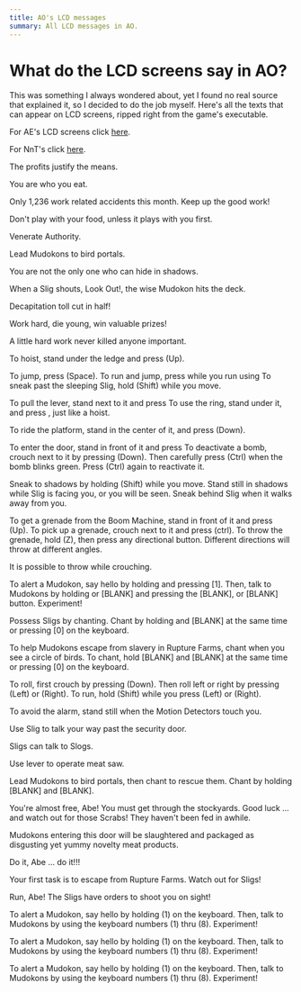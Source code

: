 ```yaml
---
title: AO's LCD messages
summary: All LCD messages in AO.
---
```


<link rel="stylesheet" href="screen.css">

# What do the LCD screens say in AO?

This was something I always wondered about, yet I found no real source
that explained it, so I decided to do the job myself. Here's all the texts
that can appear on LCD screens, ripped right from the game's
executable.

For AE's LCD screens click [here](/lcd_ae.html).

For NnT's click [here](/lcd_nnt.html).

<p class="lcd red">The profits justify the means.</p>
<p class="lcd red">You are who you eat.</p>
<p class="lcd red">Only 1,236 work related accidents this month. Keep up the good work!</p>
<p class="lcd red">Don't play with your food, unless it plays with you first.</p>
<p class="lcd red">Venerate Authority.</p>
<p class="lcd">Lead Mudokons to bird portals.</p>
<p class="lcd">You are not the only one who can hide in shadows.</p>
<p class="lcd">When a Slig shouts, Look Out!, the wise Mudokon hits the deck.</p>
<p class="lcd red">Decapitation toll cut in half!</p>
<p class="lcd red">Work hard, die young, win valuable prizes!</p>
<p class="lcd red">A little hard work never killed anyone important.</p>
<p class="lcd">To hoist, stand under the ledge and press (Up).</p>
<p class="lcd">To jump, press (Space). To run and jump, press while you run using To sneak past the sleeping Slig, hold (Shift) while you move.</p>
<p class="lcd">To pull the lever, stand next to it and press To use the ring, stand under it, and press , just like a hoist.</p>
<p class="lcd">To ride the platform, stand in the center of it, and press (Down).</p>
<p class="lcd">To enter the door, stand in front of it and press To deactivate a bomb, crouch next to it by pressing (Down). Then carefully press (Ctrl) when the bomb blinks green. Press (Ctrl) again to reactivate it.</p>
<p class="lcd">Sneak to shadows by holding (Shift) while you move. Stand still in shadows while Slig is facing you, or you will be seen. Sneak behind Slig when it walks away from you.</p>
<p class="lcd">To get a grenade from the Boom Machine, stand in front of it and press (Up). To pick up a grenade, crouch next to it and press (ctrl). To throw the grenade, hold (Z), then press any directional button. Different directions will throw at different angles.</p>
<p class="lcd">It is possible to throw while crouching.</p>
<p class="lcd">To alert a Mudokon, say hello by holding and pressing [1]. Then, talk to Mudokons by holding or [BLANK] and pressing the [BLANK], or [BLANK] button. Experiment!</p>
<p class="lcd">Possess Sligs by chanting. Chant by holding and [BLANK] at the same time or pressing [0] on the keyboard.</p>
<p class="lcd">To help Mudokons escape from slavery in Rupture Farms, chant when you see a circle of birds. To chant, hold [BLANK] and [BLANK] at the same time or pressing [0] on the keyboard.</p>
<p class="lcd">To roll, first crouch by pressing (Down). Then roll left or right by pressing (Left) or (Right). To run, hold (Shift) while you press (Left) or (Right).</p>
<p class="lcd">To avoid the alarm, stand still when the Motion Detectors touch you.</p>
<p class="lcd">Use Slig to talk your way past the security door.</p>
<p class="lcd">Sligs can talk to Slogs.</p>
<p class="lcd">Use lever to operate meat saw.</p>
<p class="lcd">Lead Mudokons to bird portals, then chant to rescue them. Chant by holding [BLANK] and [BLANK].</p>
<p class="lcd red">You're almost free, Abe! You must get through the stockyards. Good luck ... and watch out for those Scrabs! They haven't been fed in awhile.</p>
<p class="lcd red">Mudokons entering this door will be slaughtered and packaged as disgusting yet yummy novelty meat products.</p>
<p class="lcd red">Do it, Abe ... do it!!!</p>
<p class="lcd red">Your first task is to escape from Rupture Farms. Watch out for Sligs!</p>
<p class="lcd red">Run, Abe! The Sligs have orders to shoot you on sight!</p>
<p class="lcd">To alert a Mudokon, say hello by holding (1) on the keyboard. Then, talk to Mudokons by using the keyboard numbers (1) thru (8). Experiment!</p>
<p class="lcd">To alert a Mudokon, say hello by holding (1) on the keyboard. Then, talk to Mudokons by using the keyboard numbers (1) thru (8). Experiment!</p>
<p class="lcd">To alert a Mudokon, say hello by holding (1) on the keyboard. Then, talk to Mudokons by using the keyboard numbers (1) thru (8). Experiment!</p>
